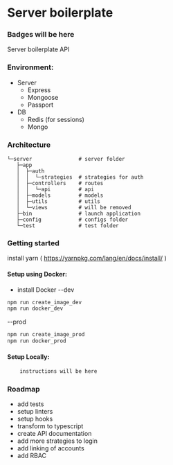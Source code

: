 # Server boilerplate
### Badges will be here
Server boilerplate API

### Environment:
- Server
    - Express
    - Mongoose
    - Passport
- DB
    - Redis (for sessions)
    - Mongo

### Architecture

    └─server               # server folder
       ├─app
       │  ├─auth
       │  │  └─strategies  # strategies for auth
       │  ├─controllers    # routes
       │  │  └─api         # api
       │  ├─models         # models
       │  ├─utils          # utils
       │  └─views          # will be removed
       ├─bin               # launch application 
       ├─config            # configs folder
       └─test              # test folder

### Getting started
install yarn ( https://yarnpkg.com/lang/en/docs/install/ )
#### Setup using Docker:
- install Docker
--dev
```bash
npm run create_image_dev
npm run docker_dev
```

--prod
```bash
npm run create_image_prod
npm run docker_prod
```

#### Setup Locally:

```bash
    instructions will be here
```

### Roadmap
- add tests
- setup linters
- setup hooks
- transform to typescript
- create API documentation
- add more strategies to login
- add linking of accounts
- add RBAC
